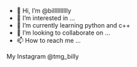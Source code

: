 - 👋 Hi, I’m @billlllllllly
- 👀 I’m interested in ...
- 🌱 I’m currently learning python and c++
- 💞️ I’m looking to collaborate on ...
- 📫 How to reach me ...

My Instagram @tmg_billy


<!---
billlllllllly/billlllllllly is a ✨ special ✨ repository because its `README.md` (this file) appears on your GitHub profile.
You can click the Preview link to take a look at your changes.
--->


